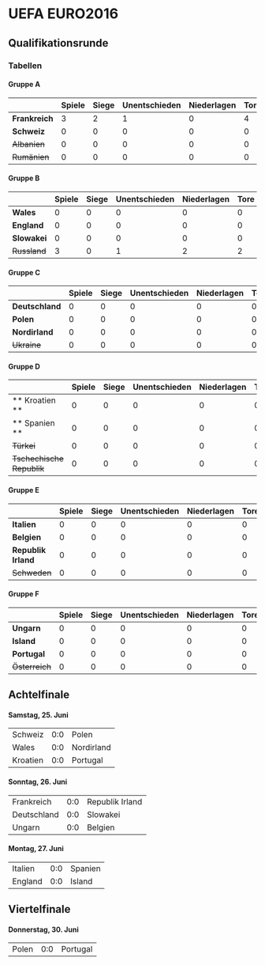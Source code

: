 # UEFA EURO2016

## Qualifikationsrunde

### Tabellen

#### Gruppe A
|                           | Spiele | Siege | Unentschieden | Niederlagen | Tore | Gegentore | Tordifferenz | Punkte |
| ------------------------- | ------ | ----- | ------------- | ----------- | ---- | --------- | ------------ | ------ |
| **Frankreich**            |      3 |     2 |             1 |           0 |    4 |         1 |            3 |  **7** |
| **Schweiz**               |      0 |     0 |             0 |           0 |    0 |         0 |            0 |  **0** |
| ~~Albanien~~              |      0 |     0 |             0 |           0 |    0 |         0 |            0 |  **0** |
| ~~Rumänien~~              |      0 |     0 |             0 |           0 |    0 |         0 |            0 |  **0** |

#### Gruppe B
|                           | Spiele | Siege | Unentschieden | Niederlagen | Tore | Gegentore | Tordifferenz | Punkte |
| ------------------------- | ------ | ----- | ------------- | ----------- | ---- | --------- | ------------ | ------ |
| **Wales**                 |      0 |     0 |             0 |           0 |    0 |         0 |            0 |  **0** |
| **England**               |      0 |     0 |             0 |           0 |    0 |         0 |            0 |  **0** |
| **Slowakei**              |      0 |     0 |             0 |           0 |    0 |         0 |            0 |  **0** |
| ~~Russland~~              |      3 |     0 |             1 |           2 |    2 |         6 |           -4 |  **1** |

#### Gruppe C
|                           | Spiele | Siege | Unentschieden | Niederlagen | Tore | Gegentore | Tordifferenz | Punkte |
| ------------------------- | ------ | ----- | ------------- | ----------- | ---- | --------- | ------------ | ------ |
| **Deutschland**           |      0 |     0 |             0 |           0 |    0 |         0 |            0 |  **0** |
| **Polen**                 |      0 |     0 |             0 |           0 |    0 |         0 |            0 |  **0** |
| **Nordirland**            |      0 |     0 |             0 |           0 |    0 |         0 |            0 |  **0** |
| ~~Ukraine~~               |      0 |     0 |             0 |           0 |    0 |         0 |            0 |  **0** |

#### Gruppe D
|                           | Spiele | Siege | Unentschieden | Niederlagen | Tore | Gegentore | Tordifferenz | Punkte |
| ------------------------- | ------ | ----- | ------------- | ----------- | ---- | --------- | ------------ | ------ |
| ** Kroatien **            |      0 |     0 |             0 |           0 |    0 |         0 |            0 |  **0** |
| ** Spanien **             |      0 |     0 |             0 |           0 |    0 |         0 |            0 |  **0** |
| ~~Türkei~~                |      0 |     0 |             0 |           0 |    0 |         0 |            0 |  **0** |
| ~~Tschechische Republik~~ |      0 |     0 |             0 |           0 |    0 |         0 |            0 |  **0** |

#### Gruppe E
|                           | Spiele | Siege | Unentschieden | Niederlagen | Tore | Gegentore | Tordifferenz | Punkte |
| ------------------------- | ------ | ----- | ------------- | ----------- | ---- | --------- | ------------ | ------ |
| **Italien**               |      0 |     0 |             0 |           0 |    0 |         0 |            0 |  **0** |
| **Belgien**               |      0 |     0 |             0 |           0 |    0 |         0 |            0 |  **0** |
| **Republik Irland**       |      0 |     0 |             0 |           0 |    0 |         0 |            0 |  **0** |
| ~~Schweden~~              |      0 |     0 |             0 |           0 |    0 |         0 |            0 |  **0** |

#### Gruppe F
|                           | Spiele | Siege | Unentschieden | Niederlagen | Tore | Gegentore | Tordifferenz | Punkte |
| ------------------------- | ------ | ----- | ------------- | ----------- | ---- | --------- | ------------ | ------ |
| **Ungarn**                |      0 |     0 |             0 |           0 |    0 |         0 |            0 |  **0** |
| **Island**                |      0 |     0 |             0 |           0 |    0 |         0 |            0 |  **0** |
| **Portugal**              |      0 |     0 |             0 |           0 |    0 |         0 |            0 |  **0** |
| ~~Österreich~~            |      0 |     0 |             0 |           0 |    0 |         0 |            0 |  **0** |

## Achtelfinale

#### Samstag, 25. Juni
|   |   |   |
| - | - | - |
| Schweiz | 0:0 | Polen |
| Wales | 0:0 | Nordirland |
| Kroatien | 0:0 | Portugal |

#### Sonntag, 26. Juni
|   |   |   |
| - | - | - |
| Frankreich | 0:0 | Republik Irland |
| Deutschland | 0:0 | Slowakei |
| Ungarn | 0:0 | Belgien |

#### Montag, 27. Juni
|   |   |   |
| - | - | - |
| Italien | 0:0 | Spanien |
| England | 0:0 | Island |

## Viertelfinale

#### Donnerstag, 30. Juni
|   |   |   |
| - | - | - |
| Polen | 0:0 | Portugal |
